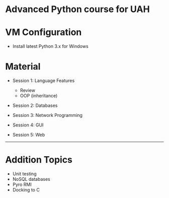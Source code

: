 # Advanced Python course for UAH

# VM Configuration
  - Install latest Python 3.x for Windows

# Material

* Session 1: Language Features
  - Review
  - OOP (inheritance)
  
* Session 2: Databases

* Session 3: Network Programming

* Session 4: GUI

* Session 5: Web

---

# Addition Topics

  - Unit testing
  - NoSQL databases
  - Pyro RMI
  - Docking to C
